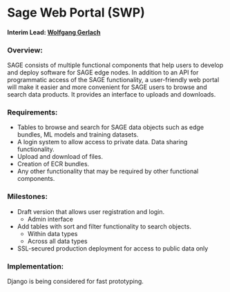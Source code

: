 # Sage Web Portal (SWP)

#### Interim Lead: [Wolfgang Gerlach](mailto:wolfgang@uchicago.edu)

### Overview:

SAGE consists of multiple functional components that help users to develop and deploy 
software for SAGE edge nodes. In addition to an API for programmatic access of the 
SAGE functionality, a user-friendly web portal will make it easier and more convenient 
for SAGE users to browse and search data products. It provides an interface to uploads 
and downloads.

### Requirements:
* Tables to browse and search for SAGE data objects such as edge bundles, ML models and training datasets. 
* A login system to allow access to private data. Data sharing functionality. 
* Upload and download of files. 
* Creation of ECR bundles. 
* Any other functionality that may be required by other functional components.

### Milestones:
  * Draft version that allows user registration and login.
    - Admin interface
  * Add tables with sort and filter functionality to search objects.
    - Within data types
    - Across all data types
  * SSL-secured production deployment for access to public data only


### Implementation:
Django is being considered for fast prototyping.
